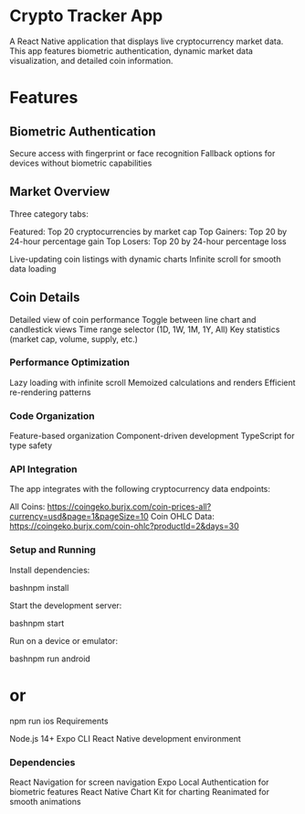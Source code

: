 # Crypto Tracker App
A React Native application that displays live cryptocurrency market data. This app features biometric authentication, dynamic market data visualization, and detailed coin information.

# Features
## Biometric Authentication

Secure access with fingerprint or face recognition
Fallback options for devices without biometric capabilities

## Market Overview

Three category tabs:

Featured: Top 20 cryptocurrencies by market cap
Top Gainers: Top 20 by 24-hour percentage gain
Top Losers: Top 20 by 24-hour percentage loss


Live-updating coin listings with dynamic charts
Infinite scroll for smooth data loading

## Coin Details

Detailed view of coin performance
Toggle between line chart and candlestick views
Time range selector (1D, 1W, 1M, 1Y, All)
Key statistics (market cap, volume, supply, etc.)

### Performance Optimization

Lazy loading with infinite scroll
Memoized calculations and renders
Efficient re-rendering patterns

### Code Organization

Feature-based organization
Component-driven development
TypeScript for type safety

### API Integration
The app integrates with the following cryptocurrency data endpoints:

All Coins: https://coingeko.burjx.com/coin-prices-all?currency=usd&page=1&pageSize=10
Coin OHLC Data: https://coingeko.burjx.com/coin-ohlc?productId=2&days=30

### Setup and Running

Install dependencies:

bashnpm install

Start the development server:

bashnpm start

Run on a device or emulator:

bashnpm run android
# or
npm run ios
Requirements

Node.js 14+
Expo CLI
React Native development environment

### Dependencies

React Navigation for screen navigation
Expo Local Authentication for biometric features
React Native Chart Kit for charting
Reanimated for smooth animations
